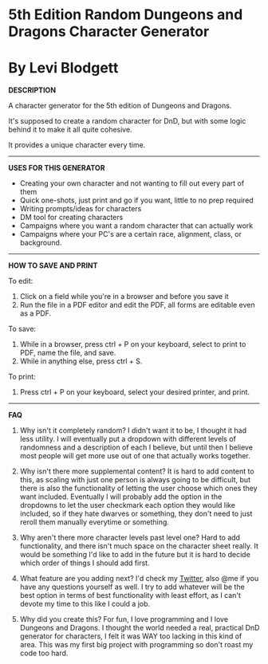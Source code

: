 5th Edition Random Dungeons and Dragons Character Generator
===

By Levi Blodgett
===

**DESCRIPTION**

A character generator for the 5th edition of Dungeons and Dragons.

It's supposed to create a random character for DnD, but with some logic behind it to make it all quite cohesive.

It provides a unique character every time.

---

**USES FOR THIS GENERATOR**

* Creating your own character and not wanting to fill out every part of them
* Quick one-shots, just print and go if you want, little to no prep required
* Writing prompts/ideas for characters
* DM tool for creating characters
* Campaigns where you want a random character that can actually work
* Campaigns where your PC's are a certain race, alignment, class, or background.

--- 

**HOW TO SAVE AND PRINT**

To edit: 
1. Click on a field while you're in a browser and before you save it
2. Run the file in a PDF editor and edit the PDF, all forms are editable even as a PDF.

To save:
1. While in a browser, press ctrl + P on your keyboard, select to print to PDF, name the file, and save.
2. While in anything else, press ctrl + S.

To print:
1. Press ctrl + P on your keyboard, select your desired printer, and print.

---

**FAQ**

1. Why isn't it completely random?
I didn't want it to be, I thought it had less utility.
I will eventually put a dropdown with different levels of randomness and a description of each I believe, but until then I believe most people will get more use out of one that actually works together.

2. Why isn't there more supplemental content?
It is hard to add content to this, as scaling with just one person is always going to be difficult, but there is also the functionality of letting the user choose which ones they want included.
Eventually I will probably add the option in the dropdowns to let the user checkmark each option they would like included, so if they hate dwarves or something, they don't need to just reroll them manually everytime or something.

3. Why aren't there more character levels past level one?
Hard to add functionality, and there isn't much space on the character sheet really.
It would be something I'd like to add in the future but it is hard to decide which order of things I should add first.

4. What feature are you adding next?
I'd check my [Twitter](https://twitter.com/LeviBlodgett), also @me if you have any questions yourself as well.
I try to add whatever will be the best option in terms of best functionality with least effort, as I can't devote my time to this like I could a job.

5. Why did you create this?
For fun, I love programming and I love Dungeons and Dragons.
I thought the world needed a real, practical DnD generator for characters, I felt it was WAY too lacking in this kind of area.
This was my first big project with programming so don't roast my code too hard.